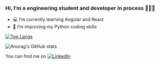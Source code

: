 ### Hi, I’m a engineering student and developer in process 👩🏻‍🎓

<!--
**dsgarcia8/dsgarcia8** is a ✨ _special_ ✨ repository because its `README.md` (this file) appears on your GitHub profile.


- 🌱 I’m currently learning ...
- 👯 I’m looking to collaborate on ...
- 🤔 I’m looking for help with ...
- 💬 Ask me about ...
- 📫 How to reach me: ...
- 😄 Pronouns: ...
- ⚡ Fun fact: ...
-->
- 💻 I’m currently learning Angular and React
- 🐍 I’m improving my Python coding skills

[![Top Langs](https://github-readme-stats.vercel.app/api/top-langs/?username=dsgarcia8&hide=html,css&layout=compact)](https://github.com/anuraghazra/github-readme-stats)

![Anurag's GitHub stats](https://github-readme-stats.vercel.app/api?username=dsgarcia8&show_icons=true&theme=radical)

<!-- Actual text -->

You can find me on [![LinkedIn][1.2]][1]

<!-- Icons -->
[1.2]: https://raw.githubusercontent.com/MartinHeinz/MartinHeinz/master/linkedin-3-16.png (LinkedIn icon without padding)

<!-- Links to your social media accounts -->
[1]: https://www.linkedin.com/in/dsgarcia8/
